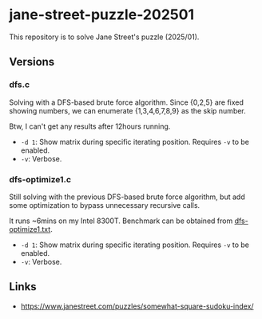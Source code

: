 # jane-street-puzzle-202501

This repository is to solve Jane Street's puzzle (2025/01).

## Versions

### dfs.c

Solving with a DFS-based brute force algorithm.  Since {0,2,5} are fixed showing numbers, we can enumerate {1,3,4,6,7,8,9} as the skip number.

Btw, I can't get any results after 12hours running.

* `-d 1`: Show matrix during specific iterating position.  Requires `-v` to be enabled.
* `-v`: Verbose.

### dfs-optimize1.c

Still solving with the previous DFS-based brute force algorithm, but add some optimization to bypass unnecessary recursive calls.

It runs ~6mins on my Intel 8300T.  Benchmark can be obtained from [dfs-optimize1.txt](https://github.com/gslin/jane-street-puzzle-202501/blob/main/dfs-optimize1.txt).

* `-d 1`: Show matrix during specific iterating position.  Requires `-v` to be enabled.
* `-v`: Verbose.

## Links

* https://www.janestreet.com/puzzles/somewhat-square-sudoku-index/
